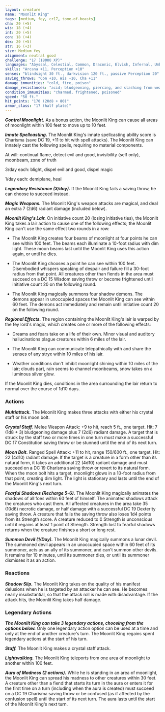 ```yaml
---
layout: creature
name: "Moonlit King"
tags: [medium, fey, cr17, tome-of-beasts]
cha: 20 (+5)
wis: 18 (+4)
int: 20 (+5)
con: 18 (+4)
dex: 20 (+5)
str: 16 (+3)
size: Medium fey
alignment: neutral good
challenge: "17 (18000 XP)"
languages: "Abyssal, Celestial, Common, Draconic, Elvish, Infernal, Umbral; telepathy 100 ft."
skills: "Arcana +11, Perception +10"
senses: "blindsight 30 ft., darkvision 120 ft., passive Perception 20"
saving_throws: "Con +10, Wis +10, Cha +11"
damage_immunities: "cold, fire, poison"
damage_resistances: "acid; bludgeoning, piercing, and slashing from weapons that aren't made of cold iron."
condition_immunities: "charmed, frightened, poisoned"
speed: "50 ft."
hit_points: "170 (20d8 + 80)"
armor_class: "17 (half plate)"
---
```


***Control Moonlight.*** As a bonus action, the Moonlit King can cause all areas of moonlight within 100 feet to move up to 10 feet.

***Innate Spellcasting.*** The Moonlit King's innate spellcasting ability score is Charisma (save DC 19, +11 to hit with spell attacks). The Moonlit King can innately cast the following spells, requiring no material components.

At will: continual flame, detect evil and good, invisibility (self only), moonbeam, zone of truth

3/day each: blight, dispel evil and good, dispel magic

1/day each: demiplane, heal

***Legendary Resistance (3/day).*** If the Moonlit King fails a saving throw, he can choose to succeed instead.

***Magic Weapons.*** The Moonlit King's weapon attacks are magical, and deal an extra 7 (2d6) radiant damage (included below).

***Moonlit King's Lair.*** On initiative count 20 (losing initiative ties), the Moonlit King takes a lair action to cause one of the following effects; the Moonlit King can't use the same effect two rounds in a row:

- The Moonlit King creates four beams of moonlight at four points he can see within 100 feet. The beams each illuminate a 10-foot radius with dim light. These moon beams last until the Moonlit King uses this action again, or until he dies.

- The Moonlit King chooses a point he can see within 100 feet. Disembodied whispers speaking of despair and failure fill a 30-foot radius from that point. All creatures other than fiends in the area must succeed on a DC 15 Wisdom saving throw or become frightened until initiative count 20 on the following round.

- The Moonlit King magically summons four shadow demons. The demons appear in unoccupied spaces the Moonlit King can see within 60 feet. The demons act immediately and remain until initiative count 20 on the following round.

***Regional Effects.*** The region containing the Moonlit King's lair is warped by the fey lord's magic, which creates one or more of the following effects:

- Dreams and fears take on a life of their own. Minor visual and auditory hallucinations plague creatures within 6 miles of the lair.

- The Moonlit King can communicate telepathically with and share the senses of any stryx within 10 miles of his lair.

- Weather conditions don't inhibit moonlight shining within 10 miles of the lair; clouds part, rain seems to channel moonbeams, snow takes on a luminous silver glow.

If the Moonlit King dies, conditions in the area surrounding the lair return to normal over the course of 1d10 days.

### Actions

***Multiattack.*** The Moonlit King makes three attacks with either his crystal staff or his moon bolt.

***Crystal Staff.*** Melee Weapon Attack: +9 to hit, reach 5 ft., one target. Hit: 7 (1d8 + 3) bludgeoning damage plus 7 (2d6) radiant damage. A target that is struck by the staff two or more times in one turn must make a successful DC 17 Constitution saving throw or be stunned until the end of its next turn.

***Moon Bolt.*** Ranged Spell Attack: +11 to hit, range 150/600 ft., one target. Hit: 22 (4d10) radiant damage. If the target is a creature in a form other than its natural form, it takes an additional 22 (4d10) radiant damage and must succeed on a DC 19 Charisma saving throw or revert to its natural form. When the moon bolt hits a target, moonlight glows in a 10-foot radius from that point, creating dim light. The light is stationary and lasts until the end of the Moonlit King's next turn.

***Fearful Shadows (Recharge 5-6).*** The Moonlit King magically animates the shadows of all foes within 60 feet of himself. The animated shadows attack the creatures who cast them. All affected creatures in the area take 35 (10d6) necrotic damage, or half damage with a successful DC 19 Dexterity saving throw. A creature that fails the saving throw also loses 1d4 points from its Strength score. A creature reduced to 0 Strength is unconscious until it regains at least 1 point of Strength. Strength lost to fearful shadows returns when the creature finishes a short or long rest.

***Summon Devil (1/Day).*** The Moonlit King magically summons a lunar devil. The summoned devil appears in an unoccupied space within 60 feet of its summoner, acts as an ally of its summoner, and can't summon other devils. It remains for 10 minutes, until its summoner dies, or until its summoner dismisses it as an action.

### Reactions

***Shadow Slip.*** The Moonlit King takes on the quality of his manifest delusions when he is targeted by an attacker he can see. He becomes nearly insubstantial, so that the attack roll is made with disadvantage. If the attack hits, the Moonlit King takes half damage.

### Legendary Actions

***The Moonlit King can take 3 legendary actions, choosing from the options below.*** Only one legendary action option can be used at a time and only at the end of another creature's turn. The Moonlit King regains spent legendary actions at the start of his turn.

***Staff.*** The Moonlit King makes a crystal staff attack.

***Lightwalking.*** The Moonlit King teleports from one area of moonlight to another within 100 feet.

***Aura of Madness (2 actions).*** While he is standing in an area of moonlight, the Moonlit King can spread his madness to other creatures within 30 feet. A creature other than a fiend that starts its turn in the aura or enters it for the first time on a turn (including when the aura is created) must succeed on a DC 19 Charisma saving throw or be confused (as if affected by the confusion spell) until the start of its next turn. The aura lasts until the start of the Moonlit King's next turn.

